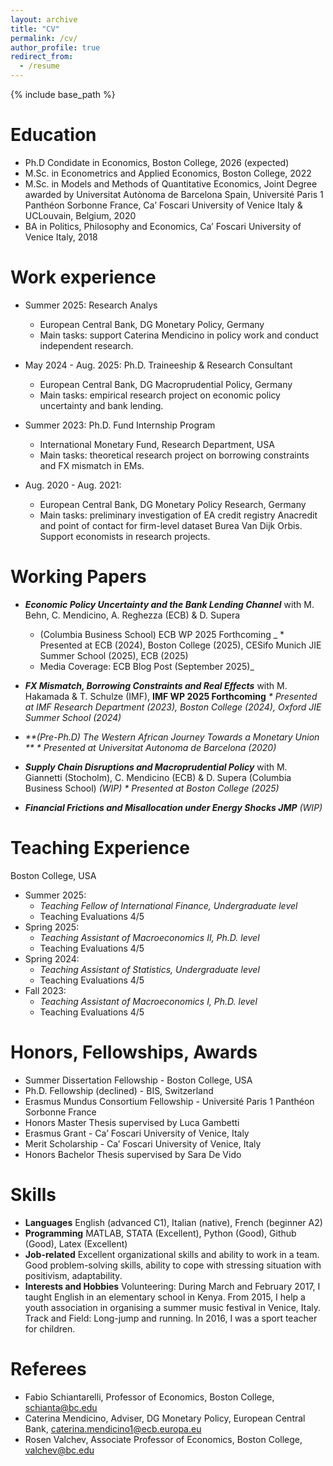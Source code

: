 ```yaml
---
layout: archive
title: "CV"
permalink: /cv/
author_profile: true
redirect_from:
  - /resume
---
```


{% include base_path %}

Education
======
* Ph.D Condidate in Economics, Boston College, 2026 (expected)
* M.Sc. in Econometrics and Applied Economics, Boston College, 2022
* M.Sc. in Models and Methods of Quantitative Economics, Joint Degree awarded by Universitat Autònoma de Barcelona Spain, Université Paris 1 Panthéon Sorbonne France, Ca’ Foscari University of Venice Italy & UCLouvain, Belgium, 2020
* BA in Politics, Philosophy and Economics, Ca’ Foscari University of Venice Italy, 2018

Work experience
======
* Summer 2025: Research Analys
  * European Central Bank, DG Monetary Policy, Germany
  * Main tasks: support Caterina Mendicino in policy work and conduct independent research.

* May 2024 - Aug. 2025: Ph.D. Traineeship & Research Consultant
  * European Central Bank, DG Macroprudential Policy, Germany
  * Main tasks: empirical research project on economic policy uncertainty and bank lending.

* Summer 2023: Ph.D. Fund Internship Program
  * International Monetary Fund, Research Department, USA
  * Main tasks: theoretical research project on borrowing constraints and FX mismatch in EMs.
 
* Aug. 2020 - Aug. 2021:
  * European Central Bank, DG Monetary Policy Research, Germany
  * Main tasks: preliminary investigation of EA credit registry Anacredit and point of contact for
firm-level dataset Burea Van Dijk Orbis. Support economists in research projects.
 
Working Papers
======
* _**Economic Policy Uncertainty and the Bank Lending Channel**_ with M. Behn, C. Mendicino, A. Reghezza (ECB) & D. Supera
  * (Columbia Business School) ECB WP 2025 Forthcoming
_ * Presented at ECB (2024), Boston College (2025), CESifo Munich JIE Summer School (2025), ECB (2025)
  * Media Coverage: ECB Blog Post (September 2025)_
    
* **_FX Mismatch, Borrowing Constraints and Real Effects_** with M. Hakamada & T. Schulze (IMF), **IMF WP 2025 Forthcoming**
  _* Presented at IMF Research Department (2023), Boston College (2024), Oxford JIE Summer School (2024)_
    
* _**(Pre-Ph.D) The Western African Journey Towards a Monetary Union **_
  _* Presented at Universitat Autonoma de Barcelona (2020)_

* _**Supply Chain Disruptions and Macroprudential Policy**_ with M. Giannetti (Stocholm), C. Mendicino (ECB) & D. Supera (Columbia Business School) _(WIP)_
  _* Presented at Boston College (2025)_

* _**Financial Frictions and Misallocation under Energy Shocks JMP**_ _(WIP)_

<!--<ul>{% for post in site.publications reversed %}
    {% include archive-single-cv.html %}
  #{% endfor %}</ul>''' --->

Teaching Experience
======
Boston College, USA <br>
* Summer 2025:
  * _Teaching Fellow of International Finance, Undergraduate level_
  * Teaching Evaluations 4/5
* Spring 2025:
  * _Teaching Assistant of Macroeconomics II, Ph.D. level_
  * Teaching Evaluations 4/5
* Spring 2024:
  * _Teaching Assistant of Statistics, Undergraduate level_
  * Teaching Evaluations 4/5
* Fall 2023:
  * _Teaching Assistant of Macroeconomics I, Ph.D. level_
  *  Teaching Evaluations 4/5

 <!-- <ul>{% for post in site.teaching reversed %}
    {% include archive-single-cv.html %}
  {% endfor %}</ul> --->
  
Honors, Fellowships, Awards
======
* Summer Dissertation Fellowship - Boston College, USA
* Ph.D. Fellowship (declined) - BIS, Switzerland
* Erasmus Mundus Consortium Fellowship - Université Paris 1 Panthéon Sorbonne France
* Honors Master Thesis supervised by Luca Gambetti
* Erasmus Grant - Ca’ Foscari University of Venice, Italy
* Merit Scholarship - Ca’ Foscari University of Venice, Italy
* Honors Bachelor Thesis supervised by Sara De Vido

Skills
======
* **Languages** English (advanced C1), Italian (native), French (beginner A2)
* **Programming** MATLAB, STATA (Excellent), Python (Good), Github (Good), Latex (Excellent)
* **Job-related** Excellent organizational skills and ability to work in a team. Good problem-solving skills, ability to cope with stressing situation with positivism, adaptability.
* **Interests and Hobbies** Volunteering: During March and February 2017, I taught English in an elementary school in Kenya. From 2015, I help a youth association in organising a summer music festival in Venice, Italy. Track and Field: Long-jump and running. In 2016, I was a sport teacher for children.

Referees
======
* Fabio Schiantarelli, Professor of Economics, Boston College, [schianta@bc.edu](mailto:schianta@bc.edu)
* Caterina Mendicino, Adviser, DG Monetary Policy, European Central Bank, [caterina.mendicino1@ecb.europa.eu](mailto:caterina.mendicino1@ecb.europa.eu)
* Rosen Valchev, Associate Professor of Economics, Boston College, [valchev@bc.edu](mailto:valchev@bc.edu)
